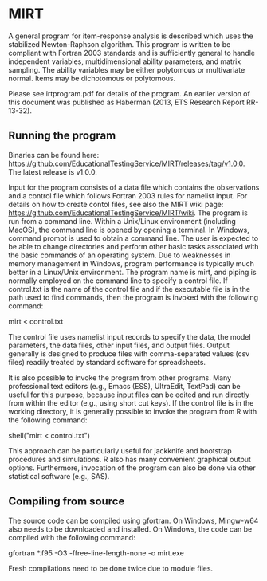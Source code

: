 # MIRT
A general program for item-response analysis is described which uses the stabilized Newton-Raphson algorithm. This program is written to be compliant with Fortran 2003 standards and is sufficiently general to handle independent variables, multidimensional ability parameters, and matrix sampling. The ability variables may be either polytomous or multivariate normal. Items may be dichotomous or polytomous.

Please see irtprogram.pdf for details of the program. An earlier version of this document was published as Haberman (2013, ETS Research Report RR-13-32). 

## Running the program

Binaries can be found here: https://github.com/EducationalTestingService/MIRT/releases/tag/v1.0.0. The latest release is v1.0.0. 

Input for the program consists of a data file which contains the observations and a control file which follows Fortran 2003 rules for namelist input. For details on how to create contol files, see also the MIRT wiki page: https://github.com/EducationalTestingService/MIRT/wiki. The program is run from a command line. Within a Unix/Linux environment (including MacOS), the command line is opened by opening a terminal. In Windows, command prompt is used to obtain a command line. The user is expected to be able to change directories and perform other basic tasks associated with the basic commands of an operating system. Due to weaknesses in memory management in Windows, program performance is typically much better in a Linux/Unix environment. The program name is mirt, and piping is normally employed on the command line to specify a control file. If control.txt is the name of the control file and if the executable file is in the path used to find commands, then the program is invoked with the following command:

mirt < control.txt

The control file uses namelist input records to specify the data, the model parameters, the data files, other input files, and output files. Output generally is designed to produce files with comma-separated values (csv files) readily treated by standard software for
spreadsheets. 

It is also possible to invoke the program from other programs. Many professional text editors (e.g., Emacs (ESS), UltraEdit, TextPad) can be useful for this purpose, because input files can be edited and run directly from within the editor (e.g., using short cut keys).
If the control file is in the working directory, it is generally possible to invoke the program from R with the following command:

shell("mirt < control.txt")

This approach can be particularly useful for jackknife and bootstrap procedures and simulations. R also has many convenient graphical output options. Furthermore, invocation of the program can also be done via other statistical software (e.g., SAS).

## Compiling from source

The source code can be compiled using gfortran. On Windows, Mingw-w64 also needs to be downloaded and installed. On Windows, the code can be compiled with the following command:

gfortran *.f95 -O3 -ffree-line-length-none -o mirt.exe

Fresh compilations need to be done twice due to module files.
